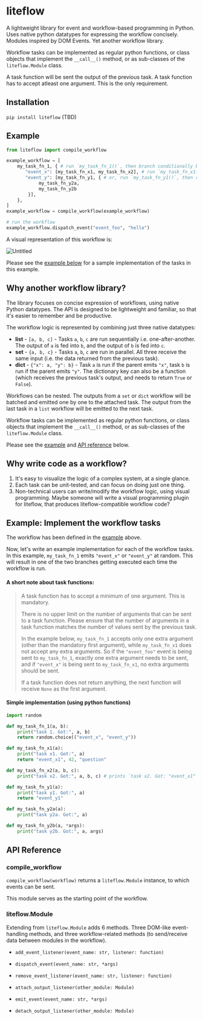 # liteflow

A lightweight library for event and workflow-based programming in Python. Uses native python datatypes for expressing the workflow concisely. Modules inspired by DOM Events. Yet another workflow library.

Workflow tasks can be implemented as regular python functions, or class objects that implement the `__call__()` method, or as sub-classes of the `liteflow.Module` class.

A task function will be sent the output of the previous task. A task function has to accept atleast one argument. This is the only requirement.

## Installation
`pip install liteflow` (TBD)

## Example
```py
from liteflow import compile_workflow

example_workflow = [
    my_task_fn_1, { # run `my_task_fn_1()`, then branch conditionally based on the return value of my_task_fn_1
       "event_x": [my_task_fn_x1, my_task_fn_x2], # run `my_task_fn_x1()` and `my_task_fn_x2()` one-after-another (i.e sequentially)
       "event_y": [my_task_fn_y1, { # or, run `my_task_fn_y1()`, then run `my_task_fn_y2a()` and `my_task_fn_y2b()` in parallel
            my_task_fn_y2a,
            my_task_fn_y2b
        }],
    },
]
example_workflow = compile_workflow(example_workflow)

# run the workflow
example_workflow.dispatch_event("event_foo", "hello")
```

A visual representation of this workflow is:

![Untitled](https://user-images.githubusercontent.com/844287/235950815-4abb1556-1746-40d6-8cb5-69a8e81f95ed.jpg)

Please see the [example below](#example-implement-the-workflow-tasks) for a sample implementation of the tasks in this example.

## Why another workflow library?
The library focuses on concise expression of workflows, using native Python datatypes. The API is designed to be lightweight and familiar, so that it's easier to remember and be productive.

The workflow logic is represented by combining just three native datatypes:
* **list** - `[a, b, c]` - Tasks `a`, `b`, `c` are run sequentially i.e. one-after-another. The output of `a` is fed into `b`, and the output of `b` is fed into `c`.
* **set** - `{a, b, c}` - Tasks `a`, `b`, `c` are run in parallel. All three receive the same input (i.e. the data returned from the previous task).
* **dict** - `{"x": a, "y": b}` - Task `a` is run if the parent emits `"x"`, task `b` is run if the parent emits `"y"`. The dictionary key can also be a function (which receives the previous task's output, and needs to return `True` or `False`).

Workflows can be nested. The outputs from a `set` or `dict` workflow will be batched and emitted one by one to the attached task. The output from the last task in a `list` workflow will be emitted to the next task.

Workflow tasks can be implemented as regular python functions, or class objects that implement the `__call__()` method, or as sub-classes of the `liteflow.Module` class.

Please see the [example](#example) and [API reference](#api-reference) below.

## Why write code as a workflow?
1. It's easy to visualize the logic of a complex system, at a single glance.
2. Each task can be unit-tested, and can focus on doing just one thing.
3. Non-technical users can write/modify the workflow logic, using visual programming. Maybe someone will write a visual programming plugin for liteflow, that produces liteflow-compatible workflow code?

## Example: Implement the workflow tasks
The workflow has been defined in the [example](#example) above.

Now, let's write an example implementation for each of the workflow tasks. In this example, `my_task_fn_1` emits `"event_x"` or `"event_y"` at random. This will result in one of the two branches getting executed each time the workflow is run.

#### **A short note about task functions:**

> A task function has to accept a minimum of one argument. This is mandatory.
>
> There is no upper limit on the number of arguments that can be sent to a task function. Please ensure that the number of arguments in a task function matches the number of values sent by the previous task.
>
> In the example below, `my_task_fn_1` accepts only one extra argument (other than the mandatory first argument), while `my_task_fn_x1` does not accept any extra arguments. So if the `"event_foo"` event is being sent to `my_task_fn_1`, exactly one extra argument needs to be sent, and if `"event_x"` is being sent to `my_task_fn_x1`, no extra arguments should be sent.
>
> If a task function does not return anything, the next function will receive `None` as the first argument.

#### Simple implementation (using python functions)
```py
import random

def my_task_fn_1(a, b):
    print("task 1. Got:", a, b)
    return random.choice(("event_x", "event_y"))

def my_task_fn_x1(a):
    print("task x1. Got:", a)
    return "event_x1", 42, "question"

def my_task_fn_x2(a, b, c):
    print("task x2. Got:", a, b, c) # prints `task x2. Got: "event_x1" 42 "question"`

def my_task_fn_y1(a):
    print("task y1. Got:", a)
    return "event_y1"

def my_task_fn_y2a(a):
    print("task y2a. Got:", a)

def my_task_fn_y2b(a, *args):
    print("task y2b. Got:", a, args)
```

## API Reference
### compile_workflow
`compile_workflow(workflow)` returns a `liteflow.Module` instance, to which events can be sent.

This module serves as the starting point of the workflow.

### liteflow.Module
Extending from `liteflow.Module` adds 6 methods. Three DOM-like event-handling methods, and three workflow-related methods (to send/receive data between modules in the workflow).

* `add_event_listener(event_name: str, listener: function)`
* `dispatch_event(event_name: str, *args)`
* `remove_event_listener(event_name: str, listener: function)`

* `attach_output_listener(other_module: Module)`
* `emit_event(event_name: str, *args)`
* `detach_output_listener(other_module: Module)`
